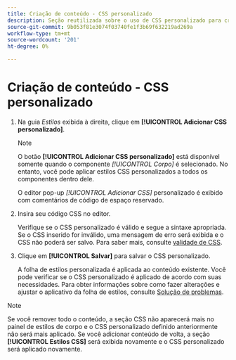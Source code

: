 ```yaml
---
title: Criação de conteúdo - CSS personalizado
description: Seção reutilizada sobre o uso de CSS personalizado para criação de conteúdo
source-git-commit: 9b053f81e3074f03740fe1f3b69f632219ad269a
workflow-type: tm+mt
source-wordcount: '201'
ht-degree: 0%

---
```


# Criação de conteúdo - CSS personalizado

1. Na guia _Estilos_ exibida à direita, clique em **[!UICONTROL Adicionar CSS personalizado]**.

   >[!NOTE]
   >
   >O botão **[!UICONTROL Adicionar CSS personalizado]** está disponível somente quando o componente _[!UICONTROL Corpo]_ é selecionado. No entanto, você pode aplicar estilos CSS personalizados a todos os componentes dentro dele.

   O editor pop-up _[!UICONTROL Adicionar CSS]_ personalizado é exibido com comentários de código de espaço reservado.

1. Insira seu código CSS no editor.

   Verifique se o CSS personalizado é válido e segue a sintaxe apropriada. Se o CSS inserido for inválido, uma mensagem de erro será exibida e o CSS não poderá ser salvo. Para saber mais, consulte [validade de CSS](../user/content/design-custom-css.md#css-validity).

1. Clique em **[!UICONTROL Salvar]** para salvar o CSS personalizado.

   A folha de estilos personalizada é aplicada ao conteúdo existente. Você pode verificar se o CSS personalizado é aplicado de acordo com suas necessidades. Para obter informações sobre como fazer alterações e ajustar o aplicativo da folha de estilos, consulte [Solução de problemas](../user/content/design-custom-css.md#troubleshooting).

>[!NOTE]
>
>  Se você remover todo o conteúdo, a seção CSS não aparecerá mais no painel de estilos de corpo e o CSS personalizado definido anteriormente não será mais aplicado. Se você adicionar conteúdo de volta, a seção **[!UICONTROL Estilos CSS]** será exibida novamente e o CSS personalizado será aplicado novamente.
